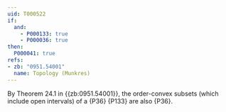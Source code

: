 ```yaml
---
uid: T000522
if:
  and:
    - P000133: true
    - P000036: true
then:
  P000041: true
refs:
- zb: "0951.54001"
  name: Topology (Munkres)
---
```


By Theorem 24.1 in {{zb:0951.54001}}, the order-convex subsets (which include open intervals) of a {P36} {P133} are also {P36}.
